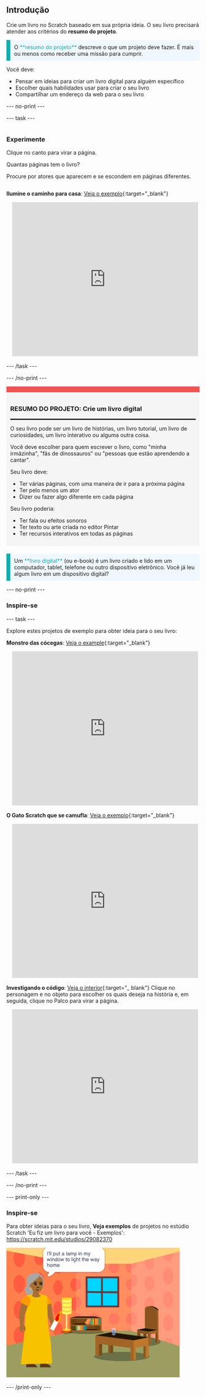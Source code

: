 ## Introdução

Crie um livro no Scratch baseado em sua própria ideia. O seu livro precisará atender aos critérios do **resumo do projeto**.

<p style="border-left: solid; border-width:10px; border-color: #0faeb0; background-color: aliceblue; padding: 10px;">
O <span style="color: #0faeb0">**resumo do projeto**</span> descreve o que um projeto deve fazer. É mais ou menos como receber uma missão para cumprir.
</p>

Você deve:

+ Pensar em ideias para criar um livro digital para alguém específico
+ Escolher quais habilidades usar para criar o seu livro
+ Compartilhar um endereço da web para o seu livro

--- no-print ---

--- task ---

<div style="display: flex; flex-wrap: wrap">
<div style="flex-basis: 200px; flex-grow: 1">

### Experimente

Clique no canto para virar a página.

Quantas páginas tem o livro?

Procure por atores que aparecem e se escondem em páginas diferentes.

</div>
<div>

**Ilumine o caminho para casa**: [Veja o exemplo](https://scratch.mit.edu/projects/499860786/editor){:target="_blank"}
<div class="scratch-preview" style="margin-left: 15px;">
  <iframe allowtransparency="true" width="485" height="402" src="https://scratch.mit.edu/projects/embed/499860786/?autostart=false" frameborder="0"></iframe>
</div>

</div>
</div>

--- /task ---

--- /no-print ---

<div style="border-top: 15px solid #f3524f; background-color: whitesmoke; margin-bottom: 20px; padding: 10px;">

### RESUMO DO PROJETO: Crie um **livro digital**
<hr style="border-top: 2px solid black;">

O seu livro pode ser um livro de histórias, um livro tutorial, um livro de curiosidades, um livro interativo ou alguma outra coisa.

Você deve escolher para quem escrever o livro, como "minha irmãzinha", "fãs de dinossauros" ou "pessoas que estão aprendendo a cantar".  

Seu livro deve:
+ Ter várias páginas, com uma maneira de ir para a próxima página
+ Ter pelo menos um ator
+ Dizer ou fazer algo diferente em cada página

Seu livro poderia:
+ Ter fala ou efeitos sonoros
+ Ter texto ou arte criada no editor Pintar
+ Ter recursos interativos em todas as páginas
</div>

<p style="border-left: solid; border-width:10px; border-color: #0faeb0; background-color: aliceblue; padding: 10px;">
Um <span style="color: #0faeb0">**livro digital**</span> (ou e-book) é um livro criado e lido em um computador, tablet, telefone ou outro dispositivo eletrônico. Você já leu algum livro em um dispositivo digital?
</p>

--- no-print ---

### Inspire-se

--- task ---

Explore estes projetos de exemplo para obter ideia para o seu livro:

**Monstro das cócegas**: [Veja o example](https://scratch.mit.edu/projects/500189097/editor){:target="_blank"}
<div class="scratch-preview" style="margin-left: 15px;">
  <iframe allowtransparency="true" width="485" height="402" src="https://scratch.mit.edu/projects/embed/500189097/?autostart=false" frameborder="0"></iframe>
</div>

**O Gato Scratch que se camufla**: [Veja o exemplo](https://scratch.mit.edu/projects/498968472/editor){:target="_blank"}
<div class="scratch-preview" style="margin-left: 15px;">
  <iframe allowtransparency="true" width="485" height="402" src="https://scratch.mit.edu/projects/embed/498968472/?autostart=false" frameborder="0"></iframe>
</div>

**Investigando o código**: [Veja o interior](https://scratch.mit.edu/projects/498960446/editor){:target="_ blank"}
Clique no personagem e no objeto para escolher os quais deseja na história e, em seguida, clique no Palco para virar a página.
<div class="scratch-preview" style="margin-left: 15px;">
  <iframe allowtransparency="true" width="485" height="402" src="https://scratch.mit.edu/projects/embed/498960446/?autostart=false" frameborder="0"></iframe>
</div>

--- /task ---

--- /no-print ---

--- print-only ---

### Inspire-se

Para obter ideias para o seu livro, **Veja exemplos** de projetos no estúdio Scratch 'Eu fiz um livro para você - Exemplos': https://scratch.mit.edu/studios/29082370

![O projeto 'Ilumine o caminho para casa'.](images/showcase_static.png)

--- /print-only ---


